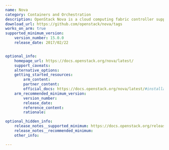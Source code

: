 ```yaml
---
name: Nova
category: Containers and Orchestration
description: OpenStack Nova is a cloud computing fabric controller supporting libvirt, VMware, and OpenStack Ironic.
download_url: https://github.com/openstack/nova/tags
works_on_arm: true
supported_minimum_version:
    version_number: 15.0.0
    release_date: 2017/02/22


optional_info:
    homepage_url: https://docs.openstack.org/nova/latest/
    support_caveats:
    alternative_options:
    getting_started_resources:
        arm_content:
        partner_content:
        official_docs: https://docs.openstack.org/nova/latest/#installation
    arm_recommended_minimum_version:
        version_number:
        release_date:
        reference_content:
        rationale:

optional_hidden_info:
    release_notes__supported_minimum: https://docs.openstack.org/releasenotes/nova/ocata.html
    release_notes__recommended_minimum:
    other_info:

---
```

